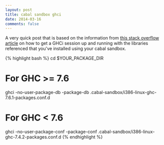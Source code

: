 ```yaml
---
layout: post
title: cabal sandbox ghci
date: 2014-03-16
comments: false
---
```


A very quick post that is based on the information from [this stack overflow article](http://stackoverflow.com/questions/17014270/how-can-i-use-ghci-with-the-new-cabal-1-17-sandboxes) on how to get a GHCi session up and running with the libraries referenced that you've installed using your cabal sandbox.

{% highlight bash %}
cd $YOUR_PACKAGE_DIR
 
# For GHC >= 7.6
ghci -no-user-package-db -package-db .cabal-sandbox/i386-linux-ghc-7.6.1-packages.conf.d
 
# For GHC < 7.6
ghci -no-user-package-conf -package-conf .cabal-sandbox/i386-linux-ghc-7.4.2-packages.conf.d
{% endhighlight %}